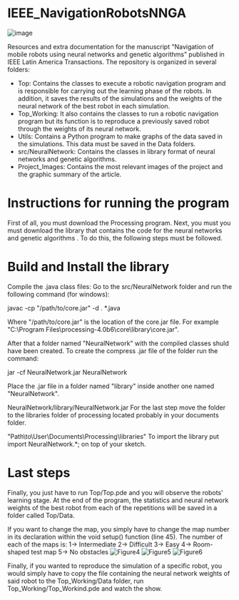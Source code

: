 # IEEE_NavigationRobotsNNGA
![image](https://github.com/davidabadp/IEEE_NavigationRobotsNNGA/assets/47812104/a280fd88-e0f7-4bb3-9559-d9e8d83386c5)

Resources and extra documentation for the manuscript "Navigation of mobile robots using neural networks and genetic algorithms" published in IEEE Latin America Transactions. The repository is organized in several folders:
- Top: Contains the classes to execute a robotic navigation program and is responsible for carrying out the learning phase of the robots. In addition, it saves the results of the simulations and the weights of the neural network of the best robot in each simulation.
- Top_Working: It also contains the classes to run a robotic navigation program but its function is to reproduce a previously saved robot through the weights of its neural network.
- Utils: Contains a Python program to make graphs of the data saved in the simulations. This data must be saved in the Data folders.
- src/NeuralNetwork: Contains the classes in library format of neural networks and genetic algorithms.
- Project_Images: Contains the most relevant images of the project and the graphic summary of the article. 

# Instructions for running the program
First of all, you must download the Processing program. Next, you must you must download the library that contains the code for the neural networks and genetic algorithms . To do this, the following steps must be followed.

# Build and Install the library
Compile the .java class files: Go to the src/NeuralNetwork folder and run the following command (for windows):

  javac -cp "/path/to/core.jar" -d . *.java
  
Where "/path/to/core.jar" is the location of the core.jar file. 
For example "C:\Program Files\processing-4.0b6\core\library\core.jar".



After that a folder named "NeuralNetwork" with the compiled classes shuld have been created. To create the compress .jar file of the folder run the command:

  jar -cf NeuralNetwork.jar NeuralNetwork
  
Place the .jar file in a folder named "library" inside another one named "NeuralNetwork".

  NeuralNetwork/library/NeuralNetwork.jar
For the last step move the folder to the libraries folder of processing located probably in your documents folder.

  "Path\to\User\Documents\Processing\libraries"
To import the library put import NeuralNetwork.*; on top of your sketch.

# Last steps
Finally, you just have to run Top/Top.pde and you will observe the robots' learning stage. At the end of the program, the statistics and neural network weights of the best robot from each of the repetitions will be saved in a folder called Top/Data.

If you want to change the map, you simply have to change the map number in its declaration within the void setup() function (line 45). The number of each of the maps is:
1-> Intermediate
2-> Difficult
3-> Easy
4-> Room-shaped test map
5-> No obstacles
![Figure4](https://github.com/davidabadp/IEEE_NavigationRobotsNNGA/assets/47812104/c9293dfe-f548-46a4-afe1-e11a7311cceb)
![Figure5](https://github.com/davidabadp/IEEE_NavigationRobotsNNGA/assets/47812104/fb1c9e2c-3e8e-4733-83bf-4bf356437c94)
![Figure6](https://github.com/davidabadp/IEEE_NavigationRobotsNNGA/assets/47812104/946269ea-e6e7-4ee1-b12f-343f46235fc9)


Finally, if you wanted to reproduce the simulation of a specific robot, you would simply have to copy the file containing the neural network weights of said robot to the Top_Working/Data folder, run Top_Working/Top_Workind.pde and watch the show.
